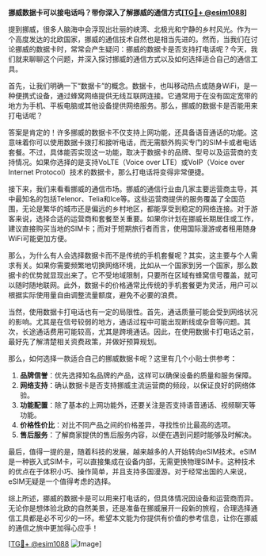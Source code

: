 **挪威数据卡可以接电话吗？带你深入了解挪威的通信方式[[TG💪+ @esim1088](https://t.me/s/esim1088)]**

提到挪威，很多人脑海中会浮现出壮丽的峡湾、北极光和宁静的乡村风光。作为一个高度发达的北欧国家，挪威的通信技术自然也是相当先进的。然而，当我们在讨论挪威的数据卡时，常常会产生疑问：挪威的数据卡是否支持打电话呢？今天，我们就来聊聊这个问题，并深入探讨挪威的通信方式以及如何选择适合自己的通信工具。

首先，让我们明确一下“数据卡”的概念。数据卡，也叫移动热点或随身WiFi，是一种便携式设备，通过蜂窝网络提供无线互联网连接。它通常用于在没有固定宽带的地方为手机、平板电脑或其他设备提供网络服务。那么，挪威的数据卡是否能用来打电话呢？

答案是肯定的！许多挪威的数据卡不仅支持上网功能，还具备语音通话的功能。这意味着你可以使用数据卡拨打和接听电话，而无需额外购买专门的SIM卡或者电话套餐。不过，具体能否实现这一功能，取决于数据卡的品牌、型号以及运营商的支持情况。如果你选择的是支持VoLTE（Voice over LTE）或VoIP（Voice over Internet Protocol）技术的数据卡，那么打电话将变得非常便捷。

接下来，我们来看看挪威的通信市场。挪威的通信行业由几家主要运营商主导，其中最知名的包括Telenor、Telia和Ice等。这些运营商提供的服务覆盖了全国范围，无论是繁华的城市还是偏远的乡村地区，都能享受到稳定的网络连接。对于游客来说，选择合适的运营商和套餐至关重要。如果你计划在挪威长期居住或工作，建议直接购买当地的SIM卡；而对于短期旅行者而言，使用国际漫游或者租用随身WiFi可能更加方便。

那么，为什么有人会选择数据卡而不是传统的手机套餐呢？其实，这主要与个人需求有关。如果你需要频繁地切换网络环境，比如从一个国家到另一个国家，那么数据卡的优势就显现出来了。它不受地域限制，只要所在区域有蜂窝信号覆盖，就可以随时随地联网。此外，数据卡的价格通常比传统的手机套餐更为灵活，用户可以根据实际使用量自由调整流量额度，避免不必要的浪费。

当然，使用数据卡打电话也有一定的局限性。首先，通话质量可能会受到网络状况的影响。尤其是在信号较弱的地方，通话过程中可能出现断线或杂音等问题。其次，长途通话费用可能较高，尤其是跨境通话。因此，在使用数据卡打电话之前，最好先了解清楚相关资费政策，并做好预算规划。

那么，如何选择一款适合自己的挪威数据卡呢？这里有几个小贴士供参考：

1. **品牌信誉**：优先选择知名品牌的产品，这样可以确保设备的质量和服务保障。
2. **网络支持**：确认数据卡是否支持挪威主流运营商的频段，以保证良好的网络体验。
3. **功能配置**：除了基本的上网功能外，还要关注是否支持语音通话、视频聊天等功能。
4. **价格性价比**：对比不同产品之间的价格差异，寻找性价比最高的选项。
5. **售后服务**：了解商家提供的售后服务内容，以便在遇到问题时能够及时解决。

最后，值得一提的是，随着科技的发展，越来越多的人开始转向eSIM技术。eSIM是一种嵌入式SIM卡，可以直接集成在设备内部，无需更换物理SIM卡。这种技术的优点在于体积小巧、操作简单，并且支持多国漫游。对于经常出国的人来说，eSIM无疑是一个值得考虑的选择。

综上所述，挪威的数据卡是可以用来打电话的，但具体情况因设备和运营商而异。无论你是想体验北欧的自然美景，还是准备在挪威展开一段新的旅程，合理选择通信工具都是必不可少的一环。希望本文能为你提供有价值的参考信息，让你在挪威的通信之旅中更加得心应手！

[[TG💪+ @esim1088](https://t.me/s/esim1088) ![Image](https://i.postimg.cc/4NQfJmqS/Snipaste-2025-05-13-00-14-12.png)]